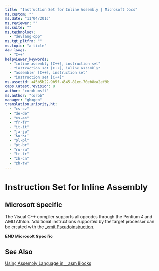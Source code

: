 ```yaml
---
title: "Instruction Set for Inline Assembly | Microsoft Docs"
ms.custom: ""
ms.date: "11/04/2016"
ms.reviewer: ""
ms.suite: ""
ms.technology: 
  - "devlang-cpp"
ms.tgt_pltfrm: ""
ms.topic: "article"
dev_langs: 
  - "C++"
helpviewer_keywords: 
  - "inline assembly [C++], instruction set"
  - "instruction set [C++], inline assembly"
  - "assembler [C++], instruction set"
  - "instruction set [C++]"
ms.assetid: a45b5b22-9b5f-4545-81ec-70eb8ea2ef9b
caps.latest.revision: 8
author: "corob-msft"
ms.author: "corob"
manager: "ghogen"
translation.priority.ht: 
  - "cs-cz"
  - "de-de"
  - "es-es"
  - "fr-fr"
  - "it-it"
  - "ja-jp"
  - "ko-kr"
  - "pl-pl"
  - "pt-br"
  - "ru-ru"
  - "tr-tr"
  - "zh-cn"
  - "zh-tw"
---
```

# Instruction Set for Inline Assembly
## Microsoft Specific  
 The Visual C++ compiler supports all opcodes through the Pentium 4 and AMD Athlon. Additional instructions supported by the target processor can be created with the [_emit Pseudoinstruction](../../assembler/inline/emit-pseudoinstruction.md).  
  
 **END Microsoft Specific**  
  
## See Also  
 [Using Assembly Language in __asm Blocks](../../assembler/inline/using-assembly-language-in-asm-blocks.md)